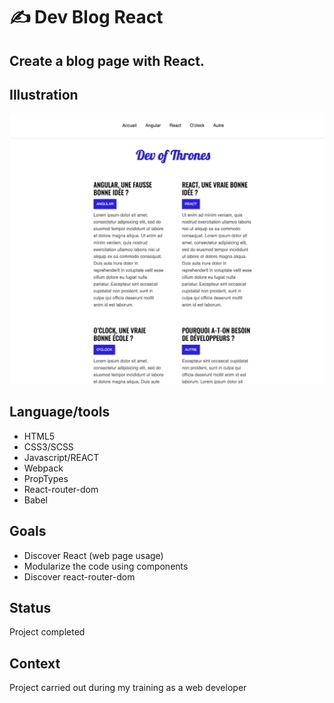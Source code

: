 # :writing_hand: Dev Blog React

## Create a blog page with React.

## Illustration
![Exemple](screenshot.png)

## Language/tools
- HTML5
- CSS3/SCSS
- Javascript/REACT
- Webpack
- PropTypes
- React-router-dom
- Babel

## Goals 
- Discover React (web page usage)
- Modularize the code using components
- Discover react-router-dom

## Status
Project completed

## Context
Project carried out during my training as a web developer